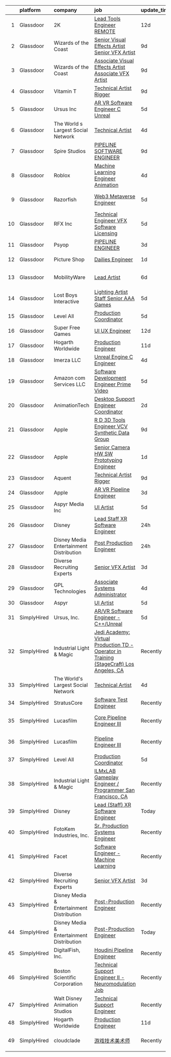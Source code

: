 

|    | platform    | company                                   | job                                                                                                                                                                                                                                                                                                                                                                                                                                                                                                                                                                                                                                                                                                                                                                                                                                                                                                                                                                                                                                                                                                                                                                                                                                                                                                                                                                                                           | update_time   | location            |
|---:|:------------|:------------------------------------------|:--------------------------------------------------------------------------------------------------------------------------------------------------------------------------------------------------------------------------------------------------------------------------------------------------------------------------------------------------------------------------------------------------------------------------------------------------------------------------------------------------------------------------------------------------------------------------------------------------------------------------------------------------------------------------------------------------------------------------------------------------------------------------------------------------------------------------------------------------------------------------------------------------------------------------------------------------------------------------------------------------------------------------------------------------------------------------------------------------------------------------------------------------------------------------------------------------------------------------------------------------------------------------------------------------------------------------------------------------------------------------------------------------------------|:--------------|:--------------------|
|  1 | Glassdoor   | 2K                                        | [Lead Tools Engineer  REMOTE ](https://www.glassdoor.com/partner/jobListing.htm?pos=119&ao=1136043&s=58&guid=00000181c807f422a8ad625c723fb964&src=GD_JOB_AD&t=SR&vt=w&ea=1&cs=1_5a6f3556&cb=1656918373985&jobListingId=1007955676318&jrtk=3-0-1g740ft84haqh801-1g740ft8i2go0001-e57b14ca53683261-)                                                                                                                                                                                                                                                                                                                                                                                                                                                                                                                                                                                                                                                                                                                                                                                                                                                                                                                                                                                                                                                                                                            | 12d           | Austin, TX          |
|  2 | Glassdoor   | Wizards of the Coast                      | [Senior Visual Effects Artist   Senior VFX Artist](https://www.glassdoor.com/partner/jobListing.htm?pos=128&ao=1136043&s=58&guid=00000181c807f422a8ad625c723fb964&src=GD_JOB_AD&t=SR&vt=w&ea=1&cs=1_b973bce6&cb=1656918373987&jobListingId=1007961509552&jrtk=3-0-1g740ft84haqh801-1g740ft8i2go0001-6436024f98db2467-)                                                                                                                                                                                                                                                                                                                                                                                                                                                                                                                                                                                                                                                                                                                                                                                                                                                                                                                                                                                                                                                                                        | 9d            | Renton, WA          |
|  3 | Glassdoor   | Wizards of the Coast                      | [Associate Visual Effects Artist   Associate VFX Artist](https://www.glassdoor.com/partner/jobListing.htm?pos=125&ao=1136043&s=58&guid=00000181c807f422a8ad625c723fb964&src=GD_JOB_AD&t=SR&vt=w&ea=1&cs=1_83df59e6&cb=1656918373986&jobListingId=1007961505800&jrtk=3-0-1g740ft84haqh801-1g740ft8i2go0001-40b4fe3b46a0262c-)                                                                                                                                                                                                                                                                                                                                                                                                                                                                                                                                                                                                                                                                                                                                                                                                                                                                                                                                                                                                                                                                                  | 9d            | Renton, WA          |
|  4 | Glassdoor   | Vitamin T                                 | [Technical Artist   Rigger](https://www.glassdoor.com/partner/jobListing.htm?pos=111&ao=1110586&s=58&guid=00000181c807f422a8ad625c723fb964&src=GD_JOB_AD&t=SR&vt=w&cs=1_a86f676b&cb=1656918373981&jobListingId=1007962317063&cpc=1CBFC3E34E2A31FF&jrtk=3-0-1g740ft84haqh801-1g740ft8i2go0001-d1729e2342f72383--6NYlbfkN0DMrcEu7yrtATojKJA7cEzGQ3FdRGWLh0CZQInL4ECGI6k5tN82kdM0cJmh4vC7GgjpjbQeE5vFHotHBi15vWTIMJ4yAvWAqWsM3yUkfZrfPR5_JbD41woid8Z4aQ0hF9ds56gHuPBjLGMZvZRK5TRRkHcRuaZAXh56ue6QrLIkX662DRKahpSGzHdKWtfeYoFIBsSZUVT6rWxZIN9_p0RbMMKt1-2EJFNvndd0iAimM-Vf9mG8eYzB5N7IysLMt56YCgaglWNF7IUT3gHs1VYoJVlStT1uUYhCSFjQjcmQc5ja2gWyGu1YGYJtj0nLIkLRwNDHG3ORU9yLxOK8O0lhDn-hsZ6l7GgEZpO8DJRPLqFS5LLvVt0ak86cOpaR7-c_oCaJo83OYTJKSOxRvkx8Z7sbzT5c4L3IEUjDiTqwXcboYRfkRwPic29s_6zFwqAtO_bCUCtrIVxKgpgKCgCa4kJ0CHMEaVs%3D)                                                                                                                                                                                                                                                                                                                                                                                                                                                                                                                                                                                 | 9d            | Austin, TX          |
|  5 | Glassdoor   | Ursus  Inc                                | [AR VR Software Engineer   C   Unreal](https://www.glassdoor.com/partner/jobListing.htm?pos=106&ao=1110586&s=58&guid=00000181c807f422a8ad625c723fb964&src=GD_JOB_AD&t=SR&vt=w&ea=1&cs=1_bcdbf8b1&cb=1656918373981&jobListingId=1007969050651&cpc=AF770993EC679D41&jrtk=3-0-1g740ft84haqh801-1g740ft8i2go0001-c811509229c9bbc7--6NYlbfkN0CT8vBT9H5mqECx2dfLV_FONLPDKpIRssxVwtj05Tmm4rA5I0VNOPdM1oYsK66ov5pV4Zus2-jJSbUth7NcKK-kLo8czFpciynxZ6EfaFe_xYms4I96zW5KGvSBqTPFaTVdE06zf1J-6uw6VWMrFwo1uRLmUxHjoRqP5LFo6wVX1R65UjFH7ycvYAsr63uZ_emA_13J0mM1JXN2vCtEMYylELYmPwZo4j9c53k3lISftqsNyik2pAlRix-AalDlzjKBamKRhHvt2qsuT3Omsis3yOF4KDEIlNgGAlEHUtZIOLMG16VQj4PWkYlqsPvxzTMoGk-t2MlC5R6lDSXB9h8A0jaNIKpt6GkiaAWlWmHVq2QVJi6TAJI_A1bIF-Y_R3uK7KTSFCir5q30m6JfwcVfC1laZLbK8dlBryw2sQLXp6HR7CiLEGYdGzkinvNV-5jZ5JFuFlX4KC3CG61OrGLA4e14iQzZXj-x1roR60IAt74_bozsvmW6CKQinjy2OlqbhArjVYBQKBg_8k2kgl1jt9JCJ3vHgYhcfrsMw3Y5UN2YnIPJwXpBwIO2BLWbuOH58w_gfBuc_ANmfltJPBmV3ZOu19XSxIi8etm2LH1xFIUX71sgx3VSN988bzQjIfCiy_xJFWyITV9mtubXW0uYsUzITewc1iwmAA5fhHv0wtoZaD7ZhVGoIBi_Earr2CTSm1tk9uEBTfXlzWLMpr6rk6_ivZMm-4IXXwULpQ9VyfkJthMQOd1Im3U1ewWq5indUTFKLet__D57n6pNniBMkotaaBRrxkN9TsU2T6N7emKNfAbRIAPgGD1hGzPg-KLqzqUUaLePxfi8aKlyPbVVK-c80NVflTqaAh9oiCTcwbAGGU1hrqleDYnD6Xq45KhoDNQekmVOgNTWE338SvoL6AfZnKimkvNk3WB1Zf8zVqMCaFwxaBIsgkYXkgqAPe7SXuqJIpfEq1JPEwr0df-Vx5gFw2r51ZksuRylly-8jqKKZkBG0paSuUXT4ikjrjw%3D) | 5d            | Redmond, WA         |
|  6 | Glassdoor   | The World s Largest Social Network        | [Technical Artist](https://www.glassdoor.com/partner/jobListing.htm?pos=104&ao=1110586&s=58&guid=00000181c807f422a8ad625c723fb964&src=GD_JOB_AD&t=SR&vt=w&ea=1&cs=1_5d352b01&cb=1656918373981&jobListingId=1007972058928&cpc=45DC3EB807283E85&jrtk=3-0-1g740ft84haqh801-1g740ft8i2go0001-bf3dcd47278e5f11--6NYlbfkN0DSgjPPcnEdvoK3uuxfISLALE6pB1FR7YSHOr_tSg5_QGIhoz_2VqUepdcKLBLI_zSBY0VHBv21r8dbCXesfKQZOxw0qyOivPklnNgqwns9pHPtCfiKDACV6tU3lntCc4LiAQvwjjQbzNhwqcxk7KWyRciRG1LjqrzwV417buAxQv-h0cuXzTZtmfCN7PyZbPXYR6kFC8d_7Sj3QhN6ydq3MwEJWTdjOGU1HGYja5iM0jKhqWJKZhO8w9Vmlh-JjI2_RXR_uvU0NVP173Tb4QzbkK7TlFg2H4fOTu_ful21dRiTS0JFA1bd6XAgAp4FMoXy5HKSOU1KUlwBrYd7Vya81O0L2bWvfiarijyMcaY_jdpZEhFyIN2Bi14VZ8DQCDc53Oum66v5VzXlwSZkaTrgdm4DQgxtBWHYfGVCR-wid42k9BUDgEc1Y79pKp_tcAV57pI7zkWAKyW_mx_KX-oJeCgfnBN4U_QqqdiwpMpIrM0HaYx2kURkrv9n9iHDWSWE87D58zlrKLddq45hDROVVSkmhTCQcrFPsNmEcf3wy1LNBP7SjCdHeOfDLzKL9MLKT99D63GgeQ%3D%3D)                                                                                                                                                                                                                                                                                                                                                                                                                                                                       | 4d            | New York, NY        |
|  7 | Glassdoor   | Spire Studios                             | [PIPELINE SOFTWARE ENGINEER](https://www.glassdoor.com/partner/jobListing.htm?pos=120&ao=1136043&s=58&guid=00000181c807f422a8ad625c723fb964&src=GD_JOB_AD&t=SR&vt=w&cs=1_49f50c7f&cb=1656918373985&jobListingId=1007961224167&jrtk=3-0-1g740ft84haqh801-1g740ft8i2go0001-6ff220b5f417c725-)                                                                                                                                                                                                                                                                                                                                                                                                                                                                                                                                                                                                                                                                                                                                                                                                                                                                                                                                                                                                                                                                                                                   | 9d            | Los Angeles, CA     |
|  8 | Glassdoor   | Roblox                                    | [Machine Learning Engineer  Animation](https://www.glassdoor.com/partner/jobListing.htm?pos=118&ao=1136043&s=58&guid=00000181c807f422a8ad625c723fb964&src=GD_JOB_AD&t=SR&vt=w&cs=1_1f1ca700&cb=1656918373984&jobListingId=1007971404195&jrtk=3-0-1g740ft84haqh801-1g740ft8i2go0001-2c45786d963eb6f7-)                                                                                                                                                                                                                                                                                                                                                                                                                                                                                                                                                                                                                                                                                                                                                                                                                                                                                                                                                                                                                                                                                                         | 4d            | San Mateo, CA       |
|  9 | Glassdoor   | Razorfish                                 | [Web3 Metaverse Engineer](https://www.glassdoor.com/partner/jobListing.htm?pos=116&ao=1136043&s=58&guid=00000181c807f422a8ad625c723fb964&src=GD_JOB_AD&t=SR&vt=w&ea=1&cs=1_c6923203&cb=1656918373984&jobListingId=1007969878105&jrtk=3-0-1g740ft84haqh801-1g740ft8i2go0001-abe258371a5f2c9f-)                                                                                                                                                                                                                                                                                                                                                                                                                                                                                                                                                                                                                                                                                                                                                                                                                                                                                                                                                                                                                                                                                                                 | 5d            | San Luis Obispo, CA |
| 10 | Glassdoor   | RFX Inc                                   | [Technical Engineer   VFX Software Licensing](https://www.glassdoor.com/partner/jobListing.htm?pos=115&ao=1136043&s=58&guid=00000181c807f422a8ad625c723fb964&src=GD_JOB_AD&t=SR&vt=w&ea=1&cs=1_1816a694&cb=1656918373982&jobListingId=1007969767499&jrtk=3-0-1g740ft84haqh801-1g740ft8i2go0001-5c2105b507ce4129-)                                                                                                                                                                                                                                                                                                                                                                                                                                                                                                                                                                                                                                                                                                                                                                                                                                                                                                                                                                                                                                                                                             | 5d            | Los Angeles, CA     |
| 11 | Glassdoor   | Psyop                                     | [PIPELINE ENGINEER](https://www.glassdoor.com/partner/jobListing.htm?pos=113&ao=1136043&s=58&guid=00000181c807f422a8ad625c723fb964&src=GD_JOB_AD&t=SR&vt=w&cs=1_0bfcddc2&cb=1656918373981&jobListingId=1007974492149&jrtk=3-0-1g740ft84haqh801-1g740ft8i2go0001-5cf1f9191f3c599b-)                                                                                                                                                                                                                                                                                                                                                                                                                                                                                                                                                                                                                                                                                                                                                                                                                                                                                                                                                                                                                                                                                                                            | 3d            | New York, NY        |
| 12 | Glassdoor   | Picture Shop                              | [Dailies Engineer](https://www.glassdoor.com/partner/jobListing.htm?pos=117&ao=1136043&s=58&guid=00000181c807f422a8ad625c723fb964&src=GD_JOB_AD&t=SR&vt=w&ea=1&cs=1_6dc832ee&cb=1656918373984&jobListingId=1007978755623&jrtk=3-0-1g740ft84haqh801-1g740ft8i2go0001-14185292de63b90b-)                                                                                                                                                                                                                                                                                                                                                                                                                                                                                                                                                                                                                                                                                                                                                                                                                                                                                                                                                                                                                                                                                                                        | 1d            | Burbank, CA         |
| 13 | Glassdoor   | MobilityWare                              | [Lead Artist](https://www.glassdoor.com/partner/jobListing.htm?pos=122&ao=1136043&s=58&guid=00000181c807f422a8ad625c723fb964&src=GD_JOB_AD&t=SR&vt=w&ea=1&cs=1_eb7aca91&cb=1656918373985&jobListingId=1007966827449&jrtk=3-0-1g740ft84haqh801-1g740ft8i2go0001-f8f9a497a46f0cbc-)                                                                                                                                                                                                                                                                                                                                                                                                                                                                                                                                                                                                                                                                                                                                                                                                                                                                                                                                                                                                                                                                                                                             | 6d            | Los Angeles, CA     |
| 14 | Glassdoor   | Lost Boys Interactive                     | [Lighting Artist Staff Senior   AAA Games](https://www.glassdoor.com/partner/jobListing.htm?pos=130&ao=1136043&s=58&guid=00000181c807f422a8ad625c723fb964&src=GD_JOB_AD&t=SR&vt=w&ea=1&cs=1_66d65f3f&cb=1656918373988&jobListingId=1007969918682&jrtk=3-0-1g740ft84haqh801-1g740ft8i2go0001-1889cac8a413c319-)                                                                                                                                                                                                                                                                                                                                                                                                                                                                                                                                                                                                                                                                                                                                                                                                                                                                                                                                                                                                                                                                                                | 5d            | Remote              |
| 15 | Glassdoor   | Level All                                 | [Production Coordinator](https://www.glassdoor.com/partner/jobListing.htm?pos=110&ao=1110586&s=58&guid=00000181c807f422a8ad625c723fb964&src=GD_JOB_AD&t=SR&vt=w&cs=1_66676602&cb=1656918373981&jobListingId=1007967995014&cpc=F41FEAB56D215062&jrtk=3-0-1g740ft84haqh801-1g740ft8i2go0001-df541b76ced9d09c--6NYlbfkN0CgBgcxuOwrlzWFp0xvOgllyDb1Hw7UsKEX_IsXppgvM6uAJamCvu0R0ybYlbv0ia6rmgaoSuaLc_81_2bn8EiTUWUPSRx3mbi-LsHkwOPttU-O7aNoiN_xrQRB6l3nr62nh6efNpHo5AdJ8UeZ05LrP9qDr99tUiKnc5M7N5ebfyVk5MwvqqCUbvSKCA63ejJRcsaJthk9UQtaQiochKsGnLYpODf5p9nMFqYXvEaLIFfuBYRrVFSyc5pFTTzMWmgwmqH9AP0KenC67pnPbA8bRpjcYud9tjUkyvtCp0WTm9SK_7RF4en6iOadt6ad8xKTtrLCGilx7w8_nYvzTrYCZHCNRIqDfI-OHjwDRfdEiEOEAmu-E6vtloVl_IMbaYHQDtJpLqrFx63nf7R2Jcrz2SV5QYrPhl5JctdTiwp5XWBz_1TkBO95btJRj0Rf8zUNA9AUnr9Aik0u6P3YqRMjh1T6x0VSoUePhB7Ik4qnV4XoGKPwibOMB59oXYZgq90%3D)                                                                                                                                                                                                                                                                                                                                                                                                                                                                                                                                                    | 5d            | New York, NY        |
| 16 | Glassdoor   | Super Free Games                          | [UI UX Engineer](https://www.glassdoor.com/partner/jobListing.htm?pos=124&ao=1136043&s=58&guid=00000181c807f422a8ad625c723fb964&src=GD_JOB_AD&t=SR&vt=w&ea=1&cs=1_cea71446&cb=1656918373986&jobListingId=1007954251191&jrtk=3-0-1g740ft84haqh801-1g740ft8i2go0001-1991ac47419063c1-)                                                                                                                                                                                                                                                                                                                                                                                                                                                                                                                                                                                                                                                                                                                                                                                                                                                                                                                                                                                                                                                                                                                          | 12d           | Remote              |
| 17 | Glassdoor   | Hogarth Worldwide                         | [Production Engineer](https://www.glassdoor.com/partner/jobListing.htm?pos=123&ao=1136043&s=58&guid=00000181c807f422a8ad625c723fb964&src=GD_JOB_AD&t=SR&vt=w&ea=1&cs=1_b2f71f33&cb=1656918373986&jobListingId=1007957380570&jrtk=3-0-1g740ft84haqh801-1g740ft8i2go0001-e930ea62e3d15d41-)                                                                                                                                                                                                                                                                                                                                                                                                                                                                                                                                                                                                                                                                                                                                                                                                                                                                                                                                                                                                                                                                                                                     | 11d           | New York, NY        |
| 18 | Glassdoor   | Imerza  LLC                               | [Unreal Engine   C   Engineer](https://www.glassdoor.com/partner/jobListing.htm?pos=114&ao=1136043&s=58&guid=00000181c807f422a8ad625c723fb964&src=GD_JOB_AD&t=SR&vt=w&ea=1&cs=1_b82997ee&cb=1656918373982&jobListingId=1007970020041&jrtk=3-0-1g740ft84haqh801-1g740ft8i2go0001-fb777339c86bb3c2-)                                                                                                                                                                                                                                                                                                                                                                                                                                                                                                                                                                                                                                                                                                                                                                                                                                                                                                                                                                                                                                                                                                            | 4d            | Remote              |
| 19 | Glassdoor   | Amazon com Services LLC                   | [Software Development Engineer  Prime Video](https://www.glassdoor.com/partner/jobListing.htm?pos=126&ao=1136043&s=58&guid=00000181c807f422a8ad625c723fb964&src=GD_JOB_AD&t=SR&vt=w&cs=1_298e8e57&cb=1656918373986&jobListingId=1007969191089&jrtk=3-0-1g740ft84haqh801-1g740ft8i2go0001-71f8679cbfef8543-)                                                                                                                                                                                                                                                                                                                                                                                                                                                                                                                                                                                                                                                                                                                                                                                                                                                                                                                                                                                                                                                                                                   | 5d            | Seattle, WA         |
| 20 | Glassdoor   | AnimationTech                             | [Desktop Support Engineer Coordinator](https://www.glassdoor.com/partner/jobListing.htm?pos=102&ao=1110586&s=58&guid=00000181c807f422a8ad625c723fb964&src=GD_JOB_AD&t=SR&vt=w&ea=1&cs=1_5baf8765&cb=1656918373980&jobListingId=1007977660730&cpc=4B86475FAF393599&jrtk=3-0-1g740ft84haqh801-1g740ft8i2go0001-7a543a6e8bf62646--6NYlbfkN0DLWr0FuvwmpNY589ecXM0wpB-l41nBtAe9mv-PvJGiqYnT6SbM0tfkW0-Igdkeur_yNljIe4fJ6iEbs4JVtZsAD5dGfbV_7-K8nmqxYWQ0lJ9z6uGqOcyuoTjkvujNn5veBxLT5AsgdAdsJP2TLb57obzKEaRDTM2IgntCux4w5kGElRfdUcHfoj3PT5YJwrPWryyRDbRBmpcaBGz-Qyn2Fkqq1sxiZqEju8w0TP6Q1rlbymjEnWBRMCrSGoJTaM_hEuv3tMw9Eg5Fc6xuNxz3GOCS3MfBqzam29jpvERyQCAlSqlHHcevdLrZWtAZyBWgVL2SBVqJ0ItKPJlGipEsuZgG66snZf86BMpR2LyR7XqUT0_qStmbriGqNxHNngsb2g7rXkSg2LUGV00nfk_eU06zOem7CVIUHH-7dpdBNO5tkQYQD1JvTbPzlvLz3VesFOU_ltXu0ANHL9w2nq8Sk1WYSsiBo0filyzB_hrPGJF6pg-1ebjEIf2eGnI4rJ4%3D)                                                                                                                                                                                                                                                                                                                                                                                                                                                                                                                                 | 2d            | New York, NY        |
| 21 | Glassdoor   | Apple                                     | [R D 3D Tools Engineer  VCV Synthetic Data Group](https://www.glassdoor.com/partner/jobListing.htm?pos=107&ao=1110586&s=58&guid=00000181c807f422a8ad625c723fb964&src=GD_JOB_AD&t=SR&vt=w&cs=1_59b8aa38&cb=1656918373981&jobListingId=1007962892262&cpc=F4EED0218A761C36&jrtk=3-0-1g740ft84haqh801-1g740ft8i2go0001-19fdc6297cacd5db--6NYlbfkN0BvKrLyj5gPmtZO9T8euul8TCxuuKNOtzRJOomxnwSEodTz2Bc-sPZlz8WNnvX-SLkwPoDxVmkUFuddeih5uNPNsAX-ifHxuS9pGyw2I4fjRplIYls6YniU77G5a8oP8NeAXXiu7iorHBFCbRsotv4NwEIonBHfCG2V6jj8LDkijg-Y7dqrbGI0HWTYckCaYN-iBz2e47Si5SbiZRm0VzgUY0rafaAOmsrdR9nAYFLMBp8SuTRGupJuJlnqcmIHi3tYJFSq91dfpH9q9qmtqTmHHMNPqNTnmdJDTBx7WCi6WWDvJaPkov4Z3NtVQXAfuczr1EWIyiNslkFu_VtpsT0yXmRWoHwyAyxW4SG9M4YS7Rf9FfafhXJN82GfPdFxbmKO1av0vxR6eMmVpSM93z_91py8ezPxb7Owq_XjygV96ukoKHTEqDSLpBm48TLjncYXRoyv0LJNuDyOOa6ywg9kcFFHTgPUHRZxIQzY5q9m9xZLU9HWTAiZ7dCuIznsbxiy8lfgNow7t2Zstf-ZTxSY6_VNtS_E5HU_GOX-Axg4bvcTCBuApz1tfrWd4P0BzxJrGWNpChtH81iAwkRwYX7DESX2lnhdbOIm0QK50xTob0LZLMFfmNn5b6LnDaW-RYMqIdhMB_e44Uku1ZRhtgtf6r9u8oKxEqxUNXAo49Y6HpzFMawHBdgDB4JyS6A2dkta44t6W6poN3r0Jx-yZLLoV74ECvfDygxsb2Jxz4OcUJOu29Dr76Hkn3dzL6E5kSn5RD2vu4Mp2JLB7xxM0jt2PTLT1TC5ZFO3sX3Iyi6kQ6Q-MIAHRGdKzabQpmgtQSVMdZOQORl_HyCVsOd-PQQzgViA4U1dmB3Mj970b_1RFyyaXmPfWHbtceKHZnEd2NR9794jql8Tjb4cHF3NFZCiLsJ4s354jkoJBRVwFOZ08Ovcs7HayKHhS9QgmnxZ-EVh2Cos86OiAVLWpGCb0LHZQhDn24zS8KY7WXlPVD3wnA%3D%3D)             | 9d            | Seattle, WA         |
| 22 | Glassdoor   | Apple                                     | [Senior Camera HW   SW Prototyping Engineer](https://www.glassdoor.com/partner/jobListing.htm?pos=112&ao=1110586&s=58&guid=00000181c807f422a8ad625c723fb964&src=GD_JOB_AD&t=SR&vt=w&cs=1_f357a70a&cb=1656918373981&jobListingId=1007979187719&cpc=9908D8D4413DBB8A&jrtk=3-0-1g740ft84haqh801-1g740ft8i2go0001-516200a02a724250--6NYlbfkN0BvKrLyj5gPmtZO9T8euul8TCxuuKNOtzRJOomxnwSEodTz2Bc-sPZl-XpHqNXOMUjDmDdyhTO6JuZLQiZfrwp5bQulunmWXF4hWlp3Q_bU99tNHmbDdGSddBsq50UjXURntSj3jHYbZd19VBJMOlkx3g7Brg6NIv0DS-rRUREoWDuEmX6eoyn8dXdpH3cYNiiLqrbu83Clbr4O2Y2Hoyl_AmmtfybR9JOaHXEijKxP__w5ptoH4A0XzlqGMujUCRWq6IE2RmXsYeQYXmqTyRzMmjCxAhqEGZxjDsDh56ILr1BXhnU1CCgoBAZvDmlw-bmq9pqP4Hp8OlVq1Sj-WeDC2TF-jf2JNjhzorC8FuwARtwYw1v592lQ5zdkblttrcxQhia5wrEK1UAunNKgh4VPxhjDo4JXYsdHjdU9XVd6-8vZrZQQJJnEdA8rPDp_slU4li0a2CJBNZqFbulbHZEPHALHpkER02uIPpYcC5nQ4W6MDKa8EV8aBHtN8dO3aHVVlfvPi9tf3TXt4XfQbhdok0IFleU7KBq-GPjmbT7dRBbmMTFPqMVrkXwxO9PIGJe-1K-2ROpjfCbY_NcZTOusjnEkC1lVBhrKBsFMXw8TDFuEBxpMlhkSoOy5PEgDl9Dr3YYfxbYBiy0X70VCQscP-hHHp1CQCH_19Dat1f17JGXDZydS93nfAWhOoQFIITru7SiJLX6mDdD1qvl9eLvf-oFAE_R-PXfZi9hXqQxFkH-g6gmba3QFz7BYuErLSEvnVcs4Mvkgh4YDylXMS7_5aExQ7nps3POkQJODb_SQXJFQFQBs_YN35Zw19Y5B4UQbkb2LGPqUODrFf5mA8o3MZFUntJl00kVVDMI7ALvlcc4w81FWwIcckScPRQk8lAiWSKE-2GSvsX9FoJO7k8WAOisKAmf7NvsQZr0jKwtRkCDUn4rYwVZwV1dXtIj9RjG-zBV-9moTYBRFXLtq2jT_MDIaGfjLAto%3D)                                | 1d            | Newport Beach, CA   |
| 23 | Glassdoor   | Aquent                                    | [Technical Artist   Rigger](https://www.glassdoor.com/partner/jobListing.htm?pos=109&ao=1110586&s=58&guid=00000181c807f422a8ad625c723fb964&src=GD_JOB_AD&t=SR&vt=w&cs=1_f55c58a8&cb=1656918373981&jobListingId=1007962455713&cpc=217C45A42544DB93&jrtk=3-0-1g740ft84haqh801-1g740ft8i2go0001-baa476b5b72aa624--6NYlbfkN0DMrcEu7yrtATojKJA7cEzGQ3FdRGWLh0CZQInL4ECGI9gD0Wolx9R2v-Aex0-GK07Knq57hB32WFRJXEorE8Gdb1PZY-tcXqFBhkUiSGen-2eUbNVnFuP8e9cXxFMkJuViH_SLlLVlw1G-0kwq843MN7R4rb_7RFzZEuvXSqX5eL5WDUWDPqIv4CiuphpEE5uH187yXrxD6rgE6Zm2WbCW1LsFg-H_OKaxjVZiUAZlUIY-ratWkLx1CG6jh9btdoxOm37a8StpKIwbLG1ESJ_54euWJBaqOZu3UOl3ZVI3ywvwszQL87yVsL8EPLdB1w44IIpjPaKhIiSUuimTIm2yWXZ2jUHKU8lIWMCQszouKOuLAgx9WqI3zrrm-OCxaE0hlSUDkLPqAfkiZf1dU4FUe5TV_rw-jrK8mRN6iSdC_ZtgVJG9ojC8q0Rtz8qqcrOzQBZ3hkO6-Q%3D%3D)                                                                                                                                                                                                                                                                                                                                                                                                                                                                                                                                                                                                   | 9d            | Austin, TX          |
| 24 | Glassdoor   | Apple                                     | [AR VR Pipeline Engineer](https://www.glassdoor.com/partner/jobListing.htm?pos=108&ao=1110586&s=58&guid=00000181c807f422a8ad625c723fb964&src=GD_JOB_AD&t=SR&vt=w&cs=1_d6939cb1&cb=1656918373981&jobListingId=1007972446568&cpc=9908D8D4413DBB8A&jrtk=3-0-1g740ft84haqh801-1g740ft8i2go0001-9903d7e89b77dc0a--6NYlbfkN0BvKrLyj5gPmtZO9T8euul8TCxuuKNOtzRJOomxnwSEodTz2Bc-sPZlt2Zgji_QUXEWVZWMiZmYmKSy3wQ7FLJvGu9aVboPlPi7AnS5PdGfOx_xPfqCeqZwb3sN5sK4BdZ5Hs6nZeMisIfxf0uAoycRp7fBD4S6dHicStEinkhGtjIfI-pTUFG-68LG-ZOEHFsCzAgUQsJo9v4aNhxdEDevYtd3Uymwk_3SKSjr8VgfvRJTChblbIeS5_6xV79OFwrCAmjp1sVUtHwoDm1OS4EzvbuP16P21NthEYLOsAorqUw3zbX8syk8ANtU37chvlJdb_g8tajqN1zujRasscGApY3bgGQ-SDWBLzIyluws5DEOuLLFOhYWtX4D3ZftoCUnZ-x17hTx9WLH0kacq1OAUPbnT2XYJj04DVhsFKlXDEG46OuIT4wIEKmNYxcCcSldAzV5RgsRk1LvuzyfC4GCOCYGjuGedUKv8b5X_mIFofEWxYTyT_8lsHqU7CHWNIQcAvV8SBU3cHUA8DEa73LR7Q4LKHD6D_lxvFgqgId3216cLZ0pWufSRxIsIy_FeTWp8WftUkOXrBcxXo54YGQyxOmztEovEfoliimz1UMuxngm5IS6QknkUwzM3CUyC5tQl--XVlwQXDbTbAOwJXITSaz5RevVxf67pQk0uBb1lpeWKpzw1p3pqbWMplpK0gBko4rQree3y239PKQH8lZe190CMFFGQQS2mrj3ILuKWGjanZ5DchLYydPOYsUZdJZCHAqbsxWZ1OJAgZGVHQg4l17qVTwYvLwTSwYFTYDkF5HnenhPsqFnRVBgJtUO5cSQMMD0IPxZZcfPKrwUdtxXZKsPX4-43mIpKOYMnIwXyZmVrkPDOW-jBGe2g4EvwRVPsiK3cdcDuv5dHMWXLhT0LeesoGyRcM9_zhEkNmuCqcOlynJr-aTCJNsmFQxTTy-EqxeVMYTlPQ%3D%3D)                                                                     | 3d            | Cupertino, CA       |
| 25 | Glassdoor   | Aspyr Media  Inc                          | [UI Artist](https://www.glassdoor.com/partner/jobListing.htm?pos=121&ao=1136043&s=58&guid=00000181c807f422a8ad625c723fb964&src=GD_JOB_AD&t=SR&vt=w&ea=1&cs=1_f2e3781c&cb=1656918373985&jobListingId=1007968898051&jrtk=3-0-1g740ft84haqh801-1g740ft8i2go0001-6f87abec2b5014a4-)                                                                                                                                                                                                                                                                                                                                                                                                                                                                                                                                                                                                                                                                                                                                                                                                                                                                                                                                                                                                                                                                                                                               | 5d            | Austin, TX          |
| 26 | Glassdoor   | Disney                                    | [Lead  Staff  XR Software Engineer](https://www.glassdoor.com/partner/jobListing.htm?pos=105&ao=1110586&s=58&guid=00000181c807f422a8ad625c723fb964&src=GD_JOB_AD&t=SR&vt=w&cs=1_950149bb&cb=1656918373980&jobListingId=1007980706709&cpc=155EB9D5185558AF&jrtk=3-0-1g740ft84haqh801-1g740ft8i2go0001-dd59f8b1be04d4aa--6NYlbfkN0DAFTyt7pbDCC2JPO79CSdi1dIb81yjczP5qsKcZIxgiYm3-7g-689UM0rgypL64co7_evamKqphO2Y8XIcGY0u4vMoxKTiYvgxZsHX1kS_2uQ3l7EQ9l8HmhPfzIO20ItA6awf6oBWmExyIDwvHf_nHTgLxZsGCnvSORjHelSggo-w2bov_LUOldJdkB5E7DZ8YX2nn7I2bvEijaxvwDzsNOVE4V8JHWFN82ZZb8BbM9GTiaRnSKV-ETqqA7VlZgaoc3kFGMJPEwQFGO_GuC2WLJkW-IiBKRYIHmNH7iHSTKfrLkNm8HzEg3rSIJ1tiicrmy4ZVi-yjkr20vlaZc4fI4wWSsY_-zAoanP9J-S1sW2szbzTcCsfSzr7ZHHSNNRGb9Kiz3_q4AI0DQaUaMpuZ3HOWRFUxOQALTJnswXtMxxKOysxis1M)                                                                                                                                                                                                                                                                                                                                                                                                                                                                                                                                                                                                                       | 24h           | Glendale, CA        |
| 27 | Glassdoor   | Disney Media   Entertainment Distribution | [Post Production Engineer](https://www.glassdoor.com/partner/jobListing.htm?pos=103&ao=1110586&s=58&guid=00000181c807f422a8ad625c723fb964&src=GD_JOB_AD&t=SR&vt=w&cs=1_4696b106&cb=1656918373980&jobListingId=1007980706762&cpc=D2F1DE17EE1F43B9&jrtk=3-0-1g740ft84haqh801-1g740ft8i2go0001-f3bd7071fdfb28a8--6NYlbfkN0DAFTyt7pbDCC2JPO79CSdi1dIb81yjczP5qsKcZIxgiYm3-7g-689UM0rgypL64co7_evamKqphAlmBDf9ggcpli_L8x1-yM4x65k89eMzdbhEr4IV_7RXHbQUqDMr3UCCWiJxt3e2PQWLFLJ7VJWOVg9Tdl_n92BlevTaiCao86U4B39ZoAhb5-Kh6OVTloh1mdyiuO1LMWBYMSTYisM2c0tkVnMum1jJTkWD_eeU0TmfjbVxfP6SgriSSqyZGQYDQkEAZc6f5jwdKa18pTc8MODjb_Lqd48FaBwqF0PFDx0lY7rRqzS8pnhYaGnU5EJlOqShzIObZu_OGWmR35w_TEHUsQ3FFaBvrljJFx8xr9h1CJDPGf7ynIrDfERUy_3w8orxcflcPapD4lAFSh8NIJo_eBNBTsqh1s9FdmA6vOyt3xrFCngC)                                                                                                                                                                                                                                                                                                                                                                                                                                                                                                                                                                                                                                | 24h           | Los Angeles, CA     |
| 28 | Glassdoor   | Diverse Recruiting Experts                | [Senior VFX Artist](https://www.glassdoor.com/partner/jobListing.htm?pos=101&ao=1110586&s=58&guid=00000181c807f422a8ad625c723fb964&src=GD_JOB_AD&t=SR&vt=w&ea=1&cs=1_af849f05&cb=1656918373980&jobListingId=1007974259830&cpc=8D52E76475A7E842&jrtk=3-0-1g740ft84haqh801-1g740ft8i2go0001-4edd5db035af0a42--6NYlbfkN0D1c9E_lxtBajamFj-lua9cc5U_SIG636rCDb_bf3WCXoxWsorxHqzMwcQ7fmk9Hi6SzFab7eknxc7SXT7UpzLVdwsntoMYOHxuIYQm2SssfRA3sgduZ1fZC7lfxLYyX6bVSJQW6SUmByq0L5mMHnTb7P0SqR7MtHjZPTQp0uwuRi1-siDcOVapwX_Qf2BvHYKvvjbZRxEpgxj3NFH5R__rrdKi3iDFWQZEhW9-7Ilh5AjFCbx6VqUP5-wdKZQnL2UgBbdx0hdQ8VqFS0KeQ2KSrTE19kO9McoYf4zb1bO1z8JkvJMUcdUh-JCdAgQEm-_Q8TGLtKonBRhuLCcW-_Aob9yRRiwmNZvsr3PLcElx1arhCWvvRPvI8OSohvJ-KrOl3IEklXC6E0PqJi4A_UizB8zwpJemgTDGcm7xazuU6LpLi3JgCzsFOeJnia4wp_J2_psQEDOP_GNI6LEu0R6mdg8102tY_50bLLSEfgXUEjC4R8OKvKUeSOIyzalAxUi7-lFgKmIGpNOBGqcH4_TW)                                                                                                                                                                                                                                                                                                                                                                                                                                                                                                                                  | 3d            | Remote              |
| 29 | Glassdoor   | GPL Technologies                          | [Associate Systems Administrator](https://www.glassdoor.com/partner/jobListing.htm?pos=127&ao=1136043&s=58&guid=00000181c807f422a8ad625c723fb964&src=GD_JOB_AD&t=SR&vt=w&ea=1&cs=1_7fe79edd&cb=1656918373987&jobListingId=1007971604506&jrtk=3-0-1g740ft84haqh801-1g740ft8i2go0001-a23ac4272996752b-)                                                                                                                                                                                                                                                                                                                                                                                                                                                                                                                                                                                                                                                                                                                                                                                                                                                                                                                                                                                                                                                                                                         | 4d            | New York, NY        |
| 30 | Glassdoor   | Aspyr                                     | [UI Artist](https://www.glassdoor.com/partner/jobListing.htm?pos=129&ao=1136043&s=58&guid=00000181c807f422a8ad625c723fb964&src=GD_JOB_AD&t=SR&vt=w&cs=1_d41199bd&cb=1656918373987&jobListingId=1007968822419&jrtk=3-0-1g740ft84haqh801-1g740ft8i2go0001-bb246938ff75f740-)                                                                                                                                                                                                                                                                                                                                                                                                                                                                                                                                                                                                                                                                                                                                                                                                                                                                                                                                                                                                                                                                                                                                    | 5d            | Austin, TX          |
| 31 | SimplyHired | Ursus, Inc.                               | [AR/VR Software Engineer - C++/Unreal](https://www.simplyhired.com/job/zPo7WbTyixK9rcPoCVu-e4pkDgo-aY33ALIdcCxSowOIRhICTCU6Sg?q=vfx+engineer)                                                                                                                                                                                                                                                                                                                                                                                                                                                                                                                                                                                                                                                                                                                                                                                                                                                                                                                                                                                                                                                                                                                                                                                                                                                                 | 5d            | Redmond, WA         |
| 32 | SimplyHired | Industrial Light & Magic                  | [Jedi Academy: Virtual Production TD - Operator in Training (StageCraft) Los Angeles, CA](https://www.simplyhired.com/job/F7cGtdI0OiHdC1VEu11NJiAYFjM7CcHTeiA2Jm3YZbDgy6YIdSJf3g?q=vfx+engineer)                                                                                                                                                                                                                                                                                                                                                                                                                                                                                                                                                                                                                                                                                                                                                                                                                                                                                                                                                                                                                                                                                                                                                                                                              | Recently      | Los Angeles, CA     |
| 33 | SimplyHired | The World's Largest Social Network        | [Technical Artist](https://www.simplyhired.com/job/PPgYBYhCnjNWsKzR69U9gRUK3bP4-3z6sjwuOv1UN049a90JWdHy7Q?q=vfx+engineer)                                                                                                                                                                                                                                                                                                                                                                                                                                                                                                                                                                                                                                                                                                                                                                                                                                                                                                                                                                                                                                                                                                                                                                                                                                                                                     | 4d            | New York, NY        |
| 34 | SimplyHired | StratusCore                               | [Software Test Engineer](https://www.simplyhired.com/job/aOGYDGVDK83Hz36mzFZncYUNgGThbRe4d03IXfkihr8svAuEQu1e3g?q=vfx+engineer)                                                                                                                                                                                                                                                                                                                                                                                                                                                                                                                                                                                                                                                                                                                                                                                                                                                                                                                                                                                                                                                                                                                                                                                                                                                                               | Recently      | Seattle, WA         |
| 35 | SimplyHired | Lucasfilm                                 | [Core Pipeline Engineer III](https://www.simplyhired.com/job/hARRZb5wdie-xWbbNuzY5E4CH22KBnbTAIZsnfaBJSslq0pmSSL3-w?q=vfx+engineer)                                                                                                                                                                                                                                                                                                                                                                                                                                                                                                                                                                                                                                                                                                                                                                                                                                                                                                                                                                                                                                                                                                                                                                                                                                                                           | Recently      | San Francisco, CA   |
| 36 | SimplyHired | Lucasfilm                                 | [Pipeline Engineer III](https://www.simplyhired.com/job/q6C3_TICJ22XdVJ8t-Qv1wN2KErXut1q8cu-MTvHESYAokQ7NPGypQ?q=vfx+engineer)                                                                                                                                                                                                                                                                                                                                                                                                                                                                                                                                                                                                                                                                                                                                                                                                                                                                                                                                                                                                                                                                                                                                                                                                                                                                                | Recently      | San Francisco, CA   |
| 37 | SimplyHired | Level All                                 | [Production Coordinator](https://www.simplyhired.com/job/j6Wd_m78yIU0ZQ53f07jl_XhEFL2UMXlJDPo_86wEw7No-U6cCqxEw?q=vfx+engineer)                                                                                                                                                                                                                                                                                                                                                                                                                                                                                                                                                                                                                                                                                                                                                                                                                                                                                                                                                                                                                                                                                                                                                                                                                                                                               | 5d            | New York, NY        |
| 38 | SimplyHired | Industrial Light & Magic                  | [ILMxLAB Gameplay Engineer / Programmer San Francisco, CA](https://www.simplyhired.com/job/9zWEc99PG2amVQToeWfiBPXTQLFuFAGCdpdMHqohupvYaOcEPsR5zg?q=vfx+engineer)                                                                                                                                                                                                                                                                                                                                                                                                                                                                                                                                                                                                                                                                                                                                                                                                                                                                                                                                                                                                                                                                                                                                                                                                                                             | Recently      | San Francisco, CA   |
| 39 | SimplyHired | Disney                                    | [Lead (Staff) XR Software Engineer](https://www.simplyhired.com/job/5gamf-zvgEIRK7wA7JCrkQvTNNvGCRXdcY5GIH6nWG0tPAlqtUeZ9g?q=vfx+engineer)                                                                                                                                                                                                                                                                                                                                                                                                                                                                                                                                                                                                                                                                                                                                                                                                                                                                                                                                                                                                                                                                                                                                                                                                                                                                    | Today         | Glendale, CA        |
| 40 | SimplyHired | FotoKem Industries, Inc.                  | [Sr. Production Systems Engineer](https://www.simplyhired.com/job/Z3715DiYH3GbQ2ZdJSTcQowrjLKhvjK5kBANivRyfM6-yLLwht1aqg?q=vfx+engineer)                                                                                                                                                                                                                                                                                                                                                                                                                                                                                                                                                                                                                                                                                                                                                                                                                                                                                                                                                                                                                                                                                                                                                                                                                                                                      | Recently      | Burbank, CA         |
| 41 | SimplyHired | Facet                                     | [Software Engineer - Machine Learning](https://www.simplyhired.com/job/rRl7LpYqGiIowLAwzbrNzMgXtXTFbKgtp-z9fo66PKEqX4Q6nYlO_w?q=vfx+engineer)                                                                                                                                                                                                                                                                                                                                                                                                                                                                                                                                                                                                                                                                                                                                                                                                                                                                                                                                                                                                                                                                                                                                                                                                                                                                 | Recently      | San Francisco, CA   |
| 42 | SimplyHired | Diverse Recruiting Experts                | [Senior VFX Artist](https://www.simplyhired.com/job/uiMQP2IWowivL6tCUav5jMKw-0YaZ34zdfD5sZR5GUI2dVIQjsSuLg?q=vfx+engineer)                                                                                                                                                                                                                                                                                                                                                                                                                                                                                                                                                                                                                                                                                                                                                                                                                                                                                                                                                                                                                                                                                                                                                                                                                                                                                    | 3d            | Remote              |
| 43 | SimplyHired | Disney Media & Entertainment Distribution | [Post-Production Engineer](https://www.simplyhired.com/job/v0wjXqzQA25cOop8t04h3Dpm1Lp-FaRZFneZHQS-eanEgefyh0zIdA?q=vfx+engineer)                                                                                                                                                                                                                                                                                                                                                                                                                                                                                                                                                                                                                                                                                                                                                                                                                                                                                                                                                                                                                                                                                                                                                                                                                                                                             | Recently      | Los Angeles, CA     |
| 44 | SimplyHired | Disney Media & Entertainment Distribution | [Post-Production Engineer](https://www.simplyhired.com/job/6w9Q9g0imu4cAnkBsKzdZLF97JPhQUyxNF6VU8vyaJvAOku5hVnR4A?q=vfx+engineer)                                                                                                                                                                                                                                                                                                                                                                                                                                                                                                                                                                                                                                                                                                                                                                                                                                                                                                                                                                                                                                                                                                                                                                                                                                                                             | Today         | Los Angeles, CA     |
| 45 | SimplyHired | DigitalFish, Inc.                         | [Houdini Pipeline Engineer](https://www.simplyhired.com/job/OXJ8CgFRLaRYJf3fg3fwt2TSgfZcUsBX1X8B0eoRtaOUx5tNd2D2wQ?q=vfx+engineer)                                                                                                                                                                                                                                                                                                                                                                                                                                                                                                                                                                                                                                                                                                                                                                                                                                                                                                                                                                                                                                                                                                                                                                                                                                                                            | Recently      | Remote              |
| 46 | SimplyHired | Boston Scientific Corporation             | [Technical Support Engineer II - Neuromodulation Job](https://www.simplyhired.com/job/x3_MqmMDt-LogOnHo7xUmnlEj8UbzvIPIV3mV5KCqtO8wo9Nzy_Dvw?q=vfx+engineer)                                                                                                                                                                                                                                                                                                                                                                                                                                                                                                                                                                                                                                                                                                                                                                                                                                                                                                                                                                                                                                                                                                                                                                                                                                                  | Recently      | Valencia, CA        |
| 47 | SimplyHired | Walt Disney Animation Studios             | [Technical Support Engineer](https://www.simplyhired.com/job/yzrZ4_ISv3Z-KQ1cbaSDrI92DZiQBX4A6_40E_P_gHmTUl3aF9m5kA?q=vfx+engineer)                                                                                                                                                                                                                                                                                                                                                                                                                                                                                                                                                                                                                                                                                                                                                                                                                                                                                                                                                                                                                                                                                                                                                                                                                                                                           | Recently      | Burbank, CA         |
| 48 | SimplyHired | Hogarth Worldwide                         | [Production Engineer](https://www.simplyhired.com/job/-Vl4juoy-f4u6FrtK1IHURqWCgPdQKop2dJRNARfZhTktX_RXRtBzw?q=vfx+engineer)                                                                                                                                                                                                                                                                                                                                                                                                                                                                                                                                                                                                                                                                                                                                                                                                                                                                                                                                                                                                                                                                                                                                                                                                                                                                                  | 11d           | New York, NY        |
| 49 | SimplyHired | cloudclade                                | [游戏技术美术师](https://www.simplyhired.com/job/pSO4IJacoTKqOYwceaSzXCLyuDhzXx65fnAFWovItCEpcMRA5JnEgw?q=vfx+engineer)                                                                                                                                                                                                                                                                                                                                                                                                                                                                                                                                                                                                                                                                                                                                                                                                                                                                                                                                                                                                                                                                                                                                                                                                                                                                                              | Recently      | San Francisco, CA   |